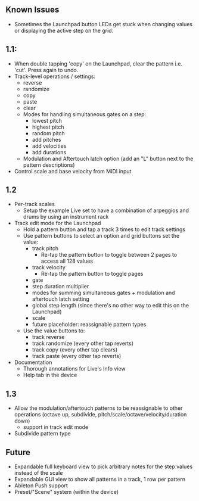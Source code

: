## Known Issues
- Sometimes the Launchpad button LEDs get stuck when changing values or displaying the active step on the grid.

## 1.1:
- When double tapping 'copy' on the Launchpad, clear the pattern i.e. 'cut'. Press again to undo.
- Track-level operations / settings:
  - reverse
  - randomize
  - copy
  - paste
  - clear
  - Modes for handling simultaneous gates on a step:
    - lowest pitch
    - highest pitch
    - random pitch
    - add pitches
    - add velocities
    - add durations
  - Modulation and Aftertouch latch option (add an "L" button next to the pattern descriptions)
- Control scale and base velocity from MIDI input

## 1.2
- Per-track scales
  - Setup the example Live set to have a combination of arpeggios and drums by using an instrument rack
- Track edit mode for the Launchpad
  - Hold a pattern button and tap a track 3 times to edit track settings
  - Use pattern buttons to select an option and grid buttons set the value:
    - track pitch
      - Re-tap the pattern button to toggle between 2 pages to access all 128 values
    - track velocity
      - Re-tap the pattern button to toggle pages
    - gate
    - step duration multiplier
    - modes for summing simultaneous gates + modulation and aftertouch latch setting
    - global step length (since there's no other way to edit this on the Launchpad)
    - scale
    - future placeholder: reassignable pattern types
  - Use the value buttons to:
    - track reverse
    - track randomize (every other tap reverts)
    - track copy (every other tap clears)
    - track paste  (every other tap reverts)
- Documentation
  - Thorough annotations for Live's Info view
  - Help tab in the device

## 1.3
- Allow the modulation/aftertouch patterns to be reassignable to other operations (octave up, subdivide, pitch/scale/octave/velocity/duration down)
  - support in track edit mode
- Subdivide pattern type

## Future
- Expandable full keyboard view to pick arbitrary notes for the step values instead of the scale
- Expandable GUI view to show all patterns in a track, 1 row per pattern
- Ableton Push support
- Preset/"Scene" system (within the device)
